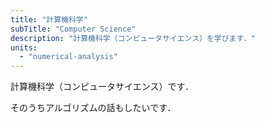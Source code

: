 ```yaml
---
title: "計算機科学"
subTitle: "Computer Science"
description: "計算機科学（コンピュータサイエンス）を学びます．"
units:
  - "numerical-analysis"
---
```


計算機科学（コンピュータサイエンス）です．

そのうちアルゴリズムの話もしたいです．
